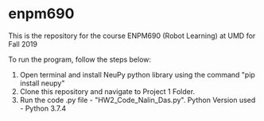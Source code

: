 # enpm690
This is the repository for the course ENPM690 (Robot Learning) at UMD for Fall 2019 

To run the program, follow the steps below:

1. Open terminal and install NeuPy python library using the command "pip install neupy"
2. Clone this repository and navigate to Project 1 Folder.
3. Run the code .py file - "HW2_Code_Nalin_Das.py". Python Version used - Python 3.7.4


